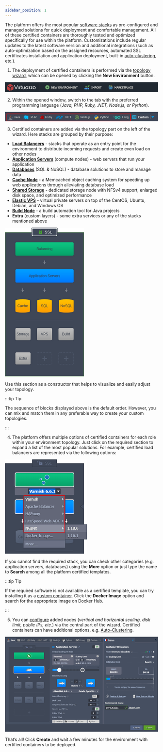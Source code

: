 ```yaml
---
sidebar_position: 1
---
```


The platform offers the most popular [software stacks](https://cloudmydc.com/) as pre-configured and managed solutions for quick deployment and comfortable management. All of these certified containers are thoroughly tested and optimized specifically for use within the platform. Customizations include regular updates to the latest software version and additional integrations (such as auto-optimization based on the assigned resources, automated SSL certificates installation and application deployment, built-in [auto-clustering](https://cloudmydc.com/), etc.).

1. The deployment of certified containers is performed via the [topology wizard](https://cloudmydc.com/), which can be opened by clicking the **New Environment** button.

<div style={{
    display:'flex',
    justifyContent: 'center',
    margin: '0 0 1rem 0'
}}>

![Locale Dropdown](./img/CertifiedContainersDeployment/01-paas-main-buttons.png)

</div>

2. Within the opened window, switch to the tab with the preferred programming language (_Java, PHP, Ruby, .NET, Node.js, or Python_).

<div style={{
    display:'flex',
    justifyContent: 'center',
    margin: '0 0 1rem 0'
}}>

![Locale Dropdown](./img/CertifiedContainersDeployment/02-certified-containers-programming-languages.png)

</div>

3. Certified containers are added via the topology part on the left of the wizard. Here stacks are grouped by their purpose:

- **[Load Balancers](https://cloudmydc.com/)** - stacks that operate as an entry point for the environment to distribute incoming requests and create even load on other nodes
- **[Application Servers](https://cloudmydc.com/)** (compute nodes) - web servers that run your application
- **[Databases](https://cloudmydc.com/)** (SQL & NoSQL) - database solutions to store and manage data
- **[Cache Node](https://cloudmydc.com/)** - a Memcached object caching system for speeding up web applications through alleviating database load
- **[Shared Storage](https://cloudmydc.com/)** - dedicated storage node with NFSv4 support, enlarged disk space, and optimized performance
- **[Elastic VPS](https://cloudmydc.com/)** - virtual private servers on top of the CentOS, Ubuntu, Debian, and Windows OS
- **[Build Node](https://cloudmydc.com/)** - a build automation tool for Java projects
- **Extra** (custom layers) - some extra services or any of the stacks mentioned above

<div style={{
    display:'flex',
    justifyContent: 'center',
    margin: '0 0 1rem 0'
}}>

![Locale Dropdown](./img/CertifiedContainersDeployment/03-certified-containers-in-topology-wizard.png)

</div>

Use this section as a constructor that helps to visualize and easily adjust your topology.

:::tip Tip

The sequence of blocks displayed above is the default order. However, you can mix and match them in any preferable way to create your custom topologies.

:::

4. The platform offers multiple options of certified containers for each role within your environment topology. Just click on the required section to expand a list of the most popular solutions. For example, certified load balancers are represented via the following options:

<div style={{
    display:'flex',
    justifyContent: 'center',
    margin: '0 0 1rem 0'
}}>

![Locale Dropdown](./img/CertifiedContainersDeployment/04-certified-stack-versions.png)

</div>

If you cannot find the required stack, you can check other categories (e.g. application servers, databases) using the **More** option or just type the name to **Search** among all the platform certified templates.

:::tip Tip

If the required software is not available as a certified template, you can try installing it as a [custom container](https://cloudmydc.com/). Click the **Docker Image** option and search for the appropriate image on Docker Hub.

:::

5. You can [configure](https://cloudmydc.com/) added nodes (_vertical and horizontal scaling, disk limit, public IPs, etc._) via the central part of the wizard. Certified containers can have additional options, e.g. [Auto-Clustering](https://cloudmydc.com/).

![Locale Dropdown](./img/CertifiedContainersDeployment/05-environment-with-certified-containers.png)

That’s all! Click **Create** and wait a few minutes for the environment with certified containers to be deployed.
